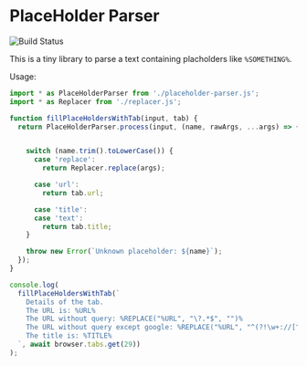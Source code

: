 # PlaceHolder Parser

![Build Status](https://github.com/piroor/webextensions-lib-placeholder-parser/actions/workflows/main.yml/badge.svg?branch=main)

This is a tiny library to parse a text containing placholders like `%SOMETHING%`.

Usage:

```javascript
import * as PlaceHolderParser from './placeholder-parser.js';
import * as Replacer from './replacer.js';

function fillPlaceHoldersWithTab(input, tab) {
  return PlaceHolderParser.process(input, (name, rawArgs, ...args) => {


    switch (name.trim().toLowerCase()) {
      case 'replace':
        return Replacer.replace(args);

      case 'url':
        return tab.url;

      case 'title':
      case 'text':
        return tab.title;
    }

    throw new Error(`Unknown placeholder: ${name}`);
  });
}

console.log(
  fillPlaceHoldersWithTab(`
    Details of the tab.
    The URL is: %URL%
    The URL without query: %REPLACE("%URL", "\?.*$", "")%
    The URL without query except google: %REPLACE("%URL", "^(?!\w+://[^/]*\.google\.[^/]*/.*)\?.*$", "$1")%
    The title is: %TITLE%
  `, await browser.tabs.get(29))
);
```
